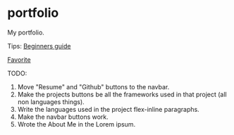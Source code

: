 # portfolio

My portfolio.

Tips: [Beginners guide](https://pesto.tech/resources/a-beginners-guide-to-creating-the-best-back-end-developer-portfolio)

[Favorite](https://www.kyawzinthiha.dev/#home)

TODO:

1. Move "Resume" and "Github" buttons to the navbar.
2. Make the projects buttons be all the frameworks used in that project (all non languages things).
3. Write the languages used in the project flex-inline paragraphs.
4. Make the navbar buttons work.
5. Wrote the About Me in the Lorem ipsum.
